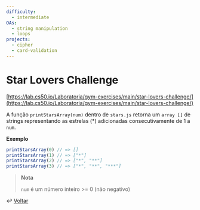 ```yaml
---
difficulty:
  - intermediate
OAs:
  - string manipulation
  - loops
projects:
  - cipher
  - card-validation
---
```


# Star Lovers Challenge

[https://lab.cs50.io/Laboratoria/gym-exercises/main/star-lovers-challenge/](https://lab.cs50.io/Laboratoria/gym-exercises/main/star-lovers-challenge/)

A função `printStarsArray(num)` dentro de `stars.js` retorna um `array []` de
strings representando as estrelas (*) adicionadas consecutivamente de 1 a `num`.

**Exemplo**

```js
printStarsArray(0) // => []
printStarsArray(1) // => ["*"]
printStarsArray(2) // => ["*", "**"]
printStarsArray(3) // => ["*", "**", "***"]
```

> **Nota**
>
> `num` é um número inteiro >= 0 (não negativo)

↩️ [Voltar](../../README.md)

